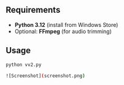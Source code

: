 ## Requirements

- **Python 3.12** (install from Windows Store)
- Optional: **FFmpeg** (for audio trimming)

## Usage

```bash
python vv2.py

![Screenshot](screenshot.png)
